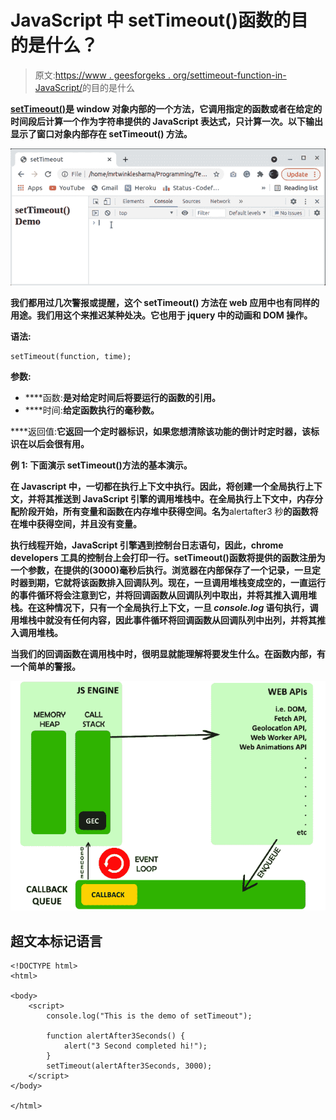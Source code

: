 # JavaScript 中 setTimeout()函数的目的是什么？

> 原文:[https://www . geesforgeks . org/settimeout-function-in-JavaScript/](https://www.geeksforgeeks.org/what-is-the-purpose-of-settimeout-function-in-javascript/)的目的是什么

**[**setTimeout()**](https://www.geeksforgeeks.org/java-script-settimeout-setinterval-method/)是 window 对象内部的一个方法，它调用指定的函数或者在给定的时间段后计算一个作为字符串提供的 JavaScript 表达式，只计算一次。以下输出显示了窗口对象内部存在 **setTimeout()** 方法。**

**![](img/da531c56c866f7cfca383d7ae3e78293.png)**

**我们都用过几次警报或提醒，这个 **setTimeout()** 方法在 web 应用中也有同样的用途。我们用这个来推迟某种处决。它也用于 jquery 中的动画和 DOM 操作。**

****语法:****

```
setTimeout(function, time);
```

****参数:****

*   ****函数:**是对给定时间后将要运行的函数的引用。**
*   ****时间:**给定函数执行的毫秒数。**

****返回值:**它返回一个定时器标识，如果您想清除该功能的倒计时定时器，该标识在以后会很有用。**

****例 1:** 下面演示 setTimeout()方法的基本演示。**

**在 Javascript 中，一切都在执行上下文中执行。因此，将创建一个全局执行上下文，并将其推送到 JavaScript 引擎的调用堆栈中。在全局执行上下文中，内存分配阶段开始，所有变量和函数在内存堆中获得空间。名为**alertafter3 秒**的函数将在堆中获得空间，并且没有变量。**

**执行线程开始，JavaScript 引擎遇到控制台日志语句，因此，chrome developers 工具的控制台上会打印一行。setTimeout()函数将提供的函数注册为一个参数，在提供的(3000)毫秒后执行。浏览器在内部保存了一个记录，一旦定时器到期，它就将该函数排入回调队列。现在，一旦调用堆栈变成空的，一直运行的事件循环将会注意到它，并将回调函数从回调队列中取出，并将其推入调用堆栈。在这种情况下，只有一个全局执行上下文，一旦 *console.log* 语句执行，调用堆栈中就没有任何内容，因此事件循环将回调函数从回调队列中出列，并将其推入调用堆栈。**

**当我们的回调函数在调用栈中时，很明显就能理解将要发生什么。在函数内部，有一个简单的警报。**

**![](img/8894d4ce19210d78dc0bdd5014ed450b.png)** 

## **超文本标记语言**

```
<!DOCTYPE html>
<html>

<body>
    <script>
        console.log("This is the demo of setTimeout");

        function alertAfter3Seconds() {
            alert("3 Second completed hi!");
        }
        setTimeout(alertAfter3Seconds, 3000);
    </script>
</body>

</html>
```